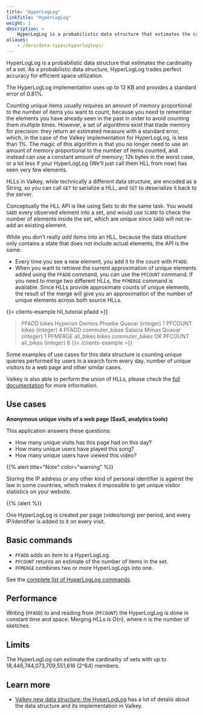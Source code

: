 ```yaml
---
title: "HyperLogLog"
linkTitle: "HyperLogLog"
weight: 1
description: >
    HyperLogLog is a probabilistic data structure that estimates the cardinality of a set.
aliases:
    - /docs/data-types/hyperloglogs/
---
```


HyperLogLog is a probabilistic data structure that estimates the cardinality of a set. As a probabilistic data structure, HyperLogLog trades perfect accuracy for efficient space utilization.

The HyperLogLog implementation uses up to 12 KB and provides a standard error of 0.81%.

Counting unique items usually requires an amount of memory
proportional to the number of items you want to count, because you need
to remember the elements you have already seen in the past in order to avoid
counting them multiple times. However, a set of algorithms exist that trade 
memory for precision: they return an estimated measure with a standard error, 
which, in the case of the Valkey implementation for HyperLogLog, is less than 1%.
The magic of this algorithm is that you no longer need to use an amount of memory
proportional to the number of items counted, and instead can use a
constant amount of memory; 12k bytes in the worst case, or a lot less if your
HyperLogLog (We'll just call them HLL from now) has seen very few elements.

HLLs in Valkey, while technically a different data structure, are encoded
as a String, so you can call `GET` to serialize a HLL, and `SET`
to deserialize it back to the server.

Conceptually the HLL API is like using Sets to do the same task. You would
`SADD` every observed element into a set, and would use `SCARD` to check the
number of elements inside the set, which are unique since `SADD` will not
re-add an existing element.

While you don't really *add items* into an HLL, because the data structure
only contains a state that does not include actual elements, the API is the
same:

* Every time you see a new element, you add it to the count with `PFADD`.
* When you want to retrieve the current approximation of unique elements added using the `PFADD` command, you can use the `PFCOUNT` command. If you need to merge two different HLLs, the `PFMERGE` command is available. Since HLLs provide approximate counts of unique elements, the result of the merge will give you an approximation of the number of unique elements across both source HLLs.

{{< clients-example hll_tutorial pfadd >}}
> PFADD bikes Hyperion Deimos Phoebe Quaoar
(integer) 1
> PFCOUNT bikes
(integer) 4
> PFADD commuter_bikes Salacia Mimas Quaoar
(integer) 1
> PFMERGE all_bikes bikes commuter_bikes
OK
> PFCOUNT all_bikes
(integer) 6
{{< /clients-example >}}

Some examples of use cases for this data structure is counting unique queries
performed by users in a search form every day, number of unique visitors to a web page and other similar cases.

Valkey is also able to perform the union of HLLs, please check the
[full documentation](../commands/#hyperloglog) for more information.

## Use cases

**Anonymous unique visits of a web page (SaaS, analytics tools)** 

This application answers these questions: 

- How many unique visits has this page had on this day? 
- How many unique users have played this song? 
- How many unique users have viewed this video? 

{{% alert title="Note" color="warning" %}}
 
Storing the IP address or any other kind of personal identifier is against the law in some countries, which makes it impossible to get unique visitor statistics on your website.

{{% /alert %}}

One HyperLogLog is created per page (video/song) per period, and every IP/identifier is added to it on every visit.

## Basic commands

* `PFADD` adds an item to a HyperLogLog.
* `PFCOUNT` returns an estimate of the number of items in the set.
* `PFMERGE` combines two or more HyperLogLogs into one.

See the [complete list of HyperLogLog commands](../commands/?group=hyperloglog).

## Performance

Writing (`PFADD`) to and reading from (`PFCOUNT`) the HyperLogLog is done in constant time and space.
Merging HLLs is O(n), where _n_ is the number of sketches.

## Limits

The HyperLogLog can estimate the cardinality of sets with up to 18,446,744,073,709,551,616 (2^64) members.

## Learn more

* [Valkey new data structure: the HyperLogLog](http://antirez.com/news/75) has a lot of details about the data structure and its implementation in Valkey.
